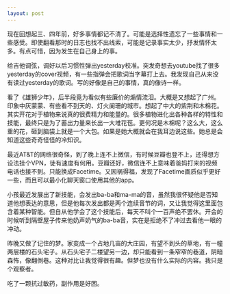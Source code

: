 ```yaml
---
layout: post
---
```


现在回想起三、四年前，好多事情都记不清了。可能是选择性遗忘了一些事情和一些感受。即使翻看那时的日志也找不出线索，可能是记录事实太少，抒发情怀太多。有点可惜，因为发生在自己身上的事。

给吉他调弦，调好以后习惯性弹出yesterday校准。突发奇想去youtube找了很多yesterday的cover视频，有一些指弹会把歌词当字幕打上去。我发现自己从来没有读过yesterday的歌词。写的好像是自己的事情，真的像诗一样。

看了《雄狮少年》，后半段竟为看似有些廉价的煽情流泪。大概是又想起了广州。印象中灰蒙蒙、有些看不到天的、灯火阑珊的城市。想起了中大的紫荆和木棉花。其实开花对于植物来说真的很费精力和能量的。很多植物进化出各种各样的特性和技能，最终只是为了蓄出力量来长出一大堆花苞。更何况是木棉呢？这么大，这么重的花，砸到脑袋上就是一个大包。如果是她大概就会在我耳边说这些。她总是会知道这些奇奇怪怪的冷知识。

最近AT&T的网络很奇怪，到了晚上连不上微信，有时候豆瓣也登不上，还得想方设法挂个VPN，徒有速度有何用。豆瓣还好，微信连不上意味着爸妈打来的视频电话也接不到。只能换成Facetime。又因祸得福，发现了Facetime画质似乎更好一些，而且可以最小化聊天窗口使用其他的app。

小孩最近发展出了新技能，会发出ba-ba和ma-ma的音，虽然我很怀疑他是否知道他想表达的意思，但是他每次发出都是两个连续音节的词，又让我觉得这里面包含着某种智能。但自从他学会了这个技能后，每天不叫个一百声绝不罢休。开会的时候听到隔壁屋子传来他奶声奶气的ba-ba音，实在是拒绝不了冲过去看他一眼的冲动。

昨晚又做了记住的梦。家变成一个占地几亩的大庄园，有望不到头的草地，有一幢两层楼的石头宅子。从石头宅子二楼望另一边，却只能看到一条窄窄的巷道，阴暗森怖，像翻倒巷。这种对比让我觉得很有趣。但梦也没有什么实际的内容。我只是个观察者。

吃了一颗抗过敏药，副作用是好困。